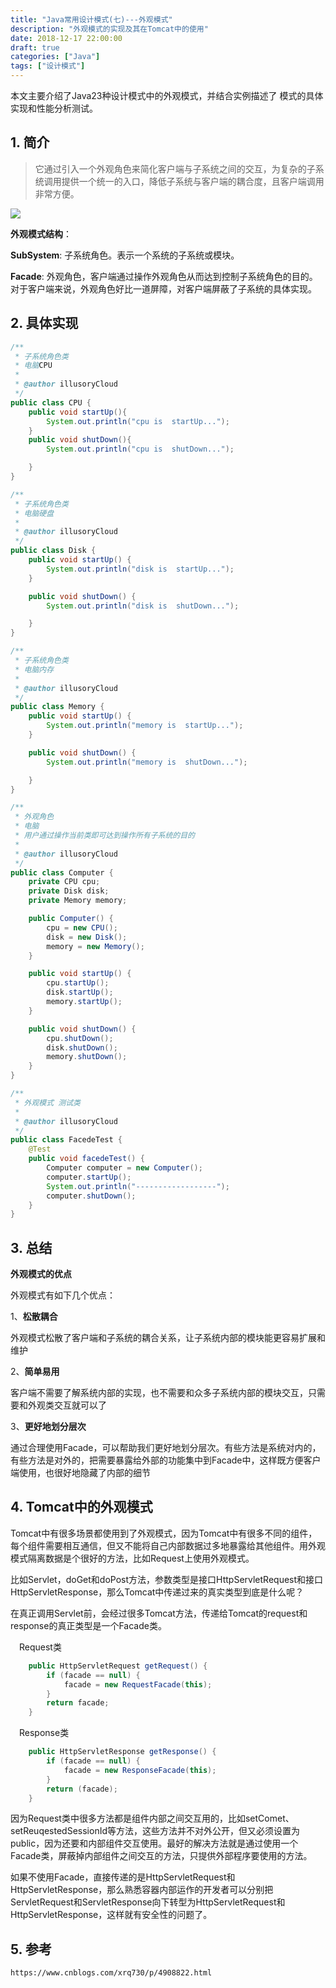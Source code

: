 ```yaml
---
title: "Java常用设计模式(七)---外观模式"
description: "外观模式的实现及其在Tomcat中的使用"
date: 2018-12-17 22:00:00
draft: true
categories: ["Java"]
tags: ["设计模式"]
---
```


本文主要介绍了Java23种设计模式中的外观模式，并结合实例描述了 模式的具体实现和性能分析测试。

<!--more-->



## 1. 简介

> 它通过引入一个外观角色来简化客户端与子系统之间的交互，为复杂的子系统调用提供一个统一的入口，降低子系统与客户端的耦合度，且客户端调用非常方便。

![](https://github.com/barrypt/blog/raw/master/images/java/design-patterns/facade.jpg)

**外观模式结构**：

**SubSystem**: 子系统角色。表示一个系统的子系统或模块。

**Facade**: 外观角色，客户端通过操作外观角色从而达到控制子系统角色的目的。对于客户端来说，外观角色好比一道屏障，对客户端屏蔽了子系统的具体实现。

## 2. 具体实现

```java
/**
 * 子系统角色类
 * 电脑CPU
 *
 * @author illusoryCloud
 */
public class CPU {
    public void startUp(){
        System.out.println("cpu is  startUp...");
    }
    public void shutDown(){
        System.out.println("cpu is  shutDown...");

    }
}

/**
 * 子系统角色类
 * 电脑硬盘
 *
 * @author illusoryCloud
 */
public class Disk {
    public void startUp() {
        System.out.println("disk is  startUp...");
    }

    public void shutDown() {
        System.out.println("disk is  shutDown...");

    }
}

/**
 * 子系统角色类
 * 电脑内存
 *
 * @author illusoryCloud
 */
public class Memory {
    public void startUp() {
        System.out.println("memory is  startUp...");
    }

    public void shutDown() {
        System.out.println("memory is  shutDown...");

    }
}

/**
 * 外观角色
 * 电脑
 * 用户通过操作当前类即可达到操作所有子系统的目的
 *
 * @author illusoryCloud
 */
public class Computer {
    private CPU cpu;
    private Disk disk;
    private Memory memory;

    public Computer() {
        cpu = new CPU();
        disk = new Disk();
        memory = new Memory();
    }

    public void startUp() {
        cpu.startUp();
        disk.startUp();
        memory.startUp();
    }

    public void shutDown() {
        cpu.shutDown();
        disk.shutDown();
        memory.shutDown();
    }
}

/**
 * 外观模式 测试类
 *
 * @author illusoryCloud
 */
public class FacedeTest {
    @Test
    public void facedeTest() {
        Computer computer = new Computer();
        computer.startUp();
        System.out.println("------------------");
        computer.shutDown();
    }
}
```

## 3. 总结

**外观模式的优点**

外观模式有如下几个优点：

1、**松散耦合**

外观模式松散了客户端和子系统的耦合关系，让子系统内部的模块能更容易扩展和维护

2、**简单易用**

客户端不需要了解系统内部的实现，也不需要和众多子系统内部的模块交互，只需要和外观类交互就可以了

3、**更好地划分层次**

通过合理使用Facade，可以帮助我们更好地划分层次。有些方法是系统对内的，有些方法是对外的，把需要暴露给外部的功能集中到Facade中，这样既方便客户端使用，也很好地隐藏了内部的细节

## 4. Tomcat中的外观模式

Tomcat中有很多场景都使用到了外观模式，因为Tomcat中有很多不同的组件，每个组件需要相互通信，但又不能将自己内部数据过多地暴露给其他组件。用外观模式隔离数据是个很好的方法，比如Request上使用外观模式。

比如Servlet，doGet和doPost方法，参数类型是接口HttpServletRequest和接口HttpServletResponse，那么Tomcat中传递过来的真实类型到底是什么呢？

在真正调用Servlet前，会经过很多Tomcat方法，传递给Tomcat的request和response的真正类型是一个Facade类。

　Request类

```java
    public HttpServletRequest getRequest() {
        if (facade == null) {
            facade = new RequestFacade(this);
        }
        return facade;
    }

```

　Response类

```java
    public HttpServletResponse getResponse() {
        if (facade == null) {
            facade = new ResponseFacade(this);
        }
        return (facade);
    }
```



因为Request类中很多方法都是组件内部之间交互用的，比如setComet、setReuqestedSessionId等方法，这些方法并不对外公开，但又必须设置为public，因为还要和内部组件交互使用。最好的解决方法就是通过使用一个Facade类，屏蔽掉内部组件之间交互的方法，只提供外部程序要使用的方法。

如果不使用Facade，直接传递的是HttpServletRequest和HttpServletResponse，那么熟悉容器内部运作的开发者可以分别把ServletRequest和ServletResponse向下转型为HttpServletRequest和HttpServletResponse，这样就有安全性的问题了。

## 5. 参考

`https://www.cnblogs.com/xrq730/p/4908822.html`